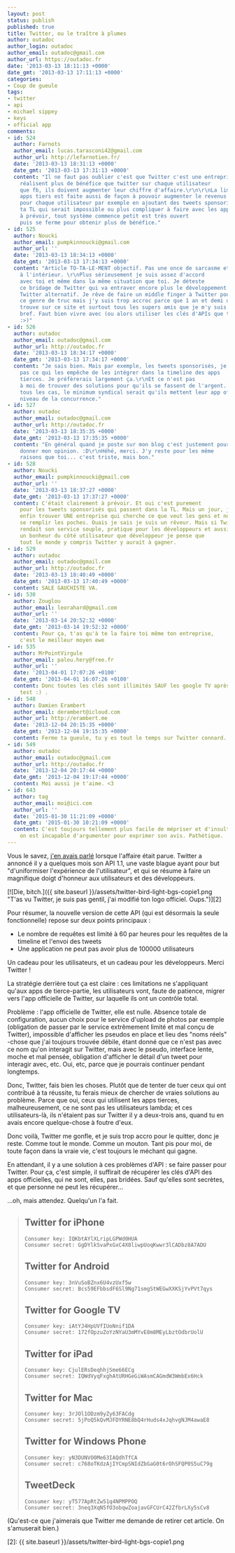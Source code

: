 ```yaml
---
layout: post
status: publish
published: true
title: Twitter, ou le traître à plumes
author: outadoc
author_login: outadoc
author_email: outadoc@gmail.com
author_url: https://outadoc.fr
date: '2013-03-13 18:11:13 +0000'
date_gmt: '2013-03-13 17:11:13 +0000'
categories:
- Coup de gueule
tags:
- twitter
- api
- michael sippey
- keys
- official app
comments:
- id: 524
  author: Farnots
  author_email: lucas.tarasconi42@gmail.com
  author_url: http://lefarnotien.fr/
  date: '2013-03-13 18:31:13 +0000'
  date_gmt: '2013-03-13 17:31:13 +0000'
  content: "Il ne faut pas oublier c'est que Twitter c'est une entreprise, bien qu'ils
    réalisent plus de bénéfice que twitter sur chaque utilisateur
    que fb, ils doivent augmenter leur chiffre d'affaire.\r\n\r\nLa limitation des
    apps tiers est faite aussi de façon à pouvoir augmenter le revenus
    pour chaque utilisateur par exemple en ajoutant des tweets sponsorisé dans
    ta TL qui serait impossible ou plus compliquer à faire avec les apps tiers..\r\n\r\nC'était
    à prévoir, tout système commence petit est très ouvert
    puis se ferme pour obtenir plus de bénéfice."
- id: 525
  author: Noucki
  author_email: pumpkinnoucki@gmail.com
  author_url: ''
  date: '2013-03-13 18:34:13 +0000'
  date_gmt: '2013-03-13 17:34:13 +0000'
  content: "Article TO-TA-LE-MENT objectif. Pas une once de sarcasme et de critique
    à l'intérieur. \r\nPlus sérieusement je suis assez d'accord
    avec toi et même dans la même situation que toi. Je déteste
    ce bridage de Twitter qui va entraver encore plus le développement de client
    Twitter alternatif. Je rêve de faire un middle finger à Twitter pour
    ce genre de truc mais j'y suis trop accroc parce que 1 an et demi de ma vie se
    trouve sur ce site et surtout tous les supers amis que je m'y suis fait. 'Fin
    bref. Faut bien vivre avec (ou alors utiliser les clés d'APIs que tu balance
    :>)"
- id: 526
  author: outadoc
  author_email: outadoc@gmail.com
  author_url: http://outadoc.fr
  date: '2013-03-13 18:34:17 +0000'
  date_gmt: '2013-03-13 17:34:17 +0000'
  content: "Je sais bien. Mais par exemple, les tweets sponsorisés, je vois
    pas ce qui les empêche de les intégrer dans la timeline des apps
    tierces. Je préfèrerais largement ça.\r\nEt ce n'est pas
    à moi de trouver des solutions pour qu'ils se fassent de l'argent. Dans
    tous les cas, le minimum syndical serait qu'ils mettent leur app officielle au
    niveau de la concurrence."
- id: 527
  author: outadoc
  author_email: outadoc@gmail.com
  author_url: http://outadoc.fr
  date: '2013-03-13 18:35:35 +0000'
  date_gmt: '2013-03-13 17:35:35 +0000'
  content: "En général quand je poste sur mon blog c'est justement pour
    donner mon opinion. :D\r\nHéhé, merci. J'y reste pour les même
    raisons que toi... c'est triste, mais bon."
- id: 528
  author: Noucki
  author_email: pumpkinnoucki@gmail.com
  author_url: ''
  date: '2013-03-13 18:37:27 +0000'
  date_gmt: '2013-03-13 17:37:27 +0000'
  content: C'était clairement à prévoir. Et oui c'est purement
    pour les tweets sponsorisés qui passent dans la TL. Mais un jour, j'aimerai
    enfin trouver UNE entreprise qui cherche ce que veut les gens et non pas UNIQUEMENT
    se remplir les poches. Ouais je sais je suis un rêveur. Mais si Twitter
    rendait son service souple, pratique pour les développeurs et aussi bien
    un bonheur du côté utilisateur que développeur je pense que
    tout le monde y compris Twitter y aurait à gagner.
- id: 529
  author: outadoc
  author_email: outadoc@gmail.com
  author_url: http://outadoc.fr
  date: '2013-03-13 18:40:49 +0000'
  date_gmt: '2013-03-13 17:40:49 +0000'
  content: SALE GAUCHISTE VA.
- id: 530
  author: Zouglou
  author_email: leorahard@gmail.com
  author_url: ''
  date: '2013-03-14 20:52:32 +0000'
  date_gmt: '2013-03-14 19:52:32 +0000'
  content: Pour ça, t'as qu'à te la faire toi même ton entreprise,
    c'est le meilleur moyen ewe
- id: 535
  author: MrPointVirgule
  author_email: palou.hery@free.fr
  author_url: ''
  date: '2013-04-01 17:07:26 +0100'
  date_gmt: '2013-04-01 16:07:26 +0100'
  content: Donc toutes les clés sont illimités SAUF les google TV après
    test :) .
- id: 548
  author: Damien Erambert
  author_email: derambert@icloud.com
  author_url: http://erambert.me
  date: '2013-12-04 20:15:35 +0000'
  date_gmt: '2013-12-04 19:15:35 +0000'
  content: Ferme ta gueule, tu y es tout le temps sur Twitter connard.
- id: 549
  author: outadoc
  author_email: outadoc@gmail.com
  author_url: http://outadoc.fr
  date: '2013-12-04 20:17:44 +0000'
  date_gmt: '2013-12-04 19:17:44 +0000'
  content: Moi aussi je t'aime. <3
- id: 643
  author: tag
  author_email: moi@ici.com
  author_url: ''
  date: '2015-01-30 11:21:09 +0000'
  date_gmt: '2015-01-30 10:21:09 +0000'
  content: C'est toujours tellement plus facile de mépriser et d'insulter quand
    on est incapable d'argumenter pour exprimer son avis. Pathétique.
---
```

Vous le savez, [j'en avais parlé][1] lorsque l'affaire était parue. Twitter a annoncé il y a quelques mois son API 1.1, une vaste blague ayant pour but "d'uniformiser l'expérience de l'utilisateur", et qui se résume à faire un magnifique doigt d'honneur aux utilisateurs et des développeurs.

[![Die, bitch.]({{ site.baseurl }}/assets/twitter-bird-light-bgs-copie1.png "T'as vu Twitter, je suis pas gentil, j'ai modifié ton logo officiel. Oups.")][2]

Pour résumer, la nouvelle version de cette API (qui est désormais la seule fonctionnelle) repose sur deux points principaux :

-   Le nombre de requêtes est limité à 60 par heures pour les requêtes de la timeline et l'envoi des tweets
-   Une application ne peut pas avoir plus de 100000 utilisateurs

Un cadeau pour les utilisateurs, et un cadeau pour les développeurs. Merci Twitter !

La stratégie derrière tout ça est claire : ces limitations ne s'appliquant qu'aux apps de tierce-partie, les utilisateurs vont, faute de patience, migrer vers l'app officielle de Twitter, sur laquelle ils ont un contrôle total.

Problème : l'app officielle de Twitter, elle est nulle. Absence totale de configuration, aucun choix pour le service d'upload de photos par exemple (obligation de passer par le service extrêmement limité et mal conçu de Twitter), impossible d'afficher les pseudos en place et lieu des "noms réels" -chose que j'ai toujours trouvée débile, étant donné que ce n'est pas avec ce nom qu'on interagit sur Twitter, mais avec le pseudo, interface lente, moche et mal pensée, obligation d'afficher le détail d'un tweet pour interagir avec, etc. Oui, etc, parce que je pourrais continuer pendant longtemps.

Donc, Twitter, fais bien les choses. Plutôt que de tenter de tuer ceux qui ont contribué à ta réussite, tu ferais mieux de chercher de vraies solutions au problème. Parce que oui, ceux qui utilisent les apps tierces, malheureusement, ce ne sont pas les utilisateurs lambda; et ces utilisateurs-là, ils n'étaient pas sur Twitter il y a deux-trois ans, quand tu en avais encore quelque-chose à foutre d'eux.

Donc voilà, Twitter me gonfle, et je suis trop accro pour le quitter, donc je reste. Comme tout le monde. Comme un mouton. Tant pis pour moi, de toute façon dans la vraie vie, c'est toujours le méchant qui gagne.

En attendant, il y a une solution à ces problèmes d'API : se faire passer pour Twitter. Pour ça, c'est simple, il suffirait de récupérer les clés d'API des apps officielles, qui ne sont, elles, pas bridées. Sauf qu'elles sont secrètes, et que personne ne peut les récupérer...

...oh, mais attendez. Quelqu'un l'a fait.

> ## Twitter for iPhone
> 
> ```
> Consumer key: IQKbtAYlXLripLGPWd0HUA
> Consumer secret: GgDYlkSvaPxGxC4X8liwpUoqKwwr3lCADbz8A7ADU
> 
> ```
> 
> ## Twitter for Android
> 
> ```
> Consumer key: 3nVuSoBZnx6U4vzUxf5w
> Consumer secret: Bcs59EFbbsdF6Sl9Ng71smgStWEGwXXKSjYvPVt7qys
> 
> ```
> 
> ## Twitter for Google TV
> 
> ```
> Consumer key: iAtYJ4HpUVfIUoNnif1DA
> Consumer secret: 172fOpzuZoYzNYaU3mMYvE8m8MEyLbztOdbrUolU
> 
> ```
> 
> ## Twitter for iPad
> 
> ```
> Consumer key: CjulERsDeqhhjSme66ECg
> Consumer secret: IQWdVyqFxghAtURHGeGiWAsmCAGmdW3WmbEx6Hck
> 
> ```
> 
> ## Twitter for Mac
> 
> ```
> Consumer key: 3rJOl1ODzm9yZy63FACdg
> Consumer secret: 5jPoQ5kQvMJFDYRNE8bQ4rHuds4xJqhvgNJM4awaE8
> 
> ```
> 
> ## Twitter for Windows Phone
> 
> ```
> Consumer key: yN3DUNVO0Me63IAQdhTfCA
> Consumer secret: c768oTKdzAjIYCmpSNIdZbGaG0t6rOhSFQP0S5uC79g
> 
> ```
> 
> ## TweetDeck
> 
> ```
> Consumer key: yT577ApRtZw51q4NPMPPOQ
> Consumer secret: 3neq3XqN5fO3obqwZoajavGFCUrC42ZfbrLXy5sCv8
> 
> ```

(Qu'est-ce que j'aimerais que Twitter me demande de retirer cet article. On s'amuserait bien.)

[1]: http://outadoc.fr/2012/08/new-twitter-display-requirements-open-letter-to-twitter/
[2]: {{ site.baseurl }}/assets/twitter-bird-light-bgs-copie1.png
